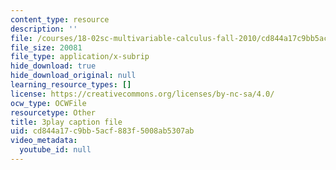 ```yaml
---
content_type: resource
description: ''
file: /courses/18-02sc-multivariable-calculus-fall-2010/cd844a17c9bb5acf883f5008ab5307ab_YWvBaLokEJY.vtt
file_size: 20081
file_type: application/x-subrip
hide_download: true
hide_download_original: null
learning_resource_types: []
license: https://creativecommons.org/licenses/by-nc-sa/4.0/
ocw_type: OCWFile
resourcetype: Other
title: 3play caption file
uid: cd844a17-c9bb-5acf-883f-5008ab5307ab
video_metadata:
  youtube_id: null
---
```

